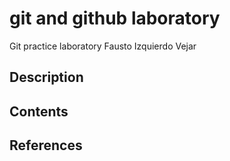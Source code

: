 # git and github laboratory

Git practice laboratory
Fausto Izquierdo Vejar

<h2>Description</h2>

<h2>Contents</h2>

<h2>References</h2>
